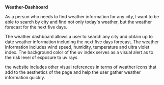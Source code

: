 **Weather-Dashboard**<br>

As a person who needs to find weather information for any city, I want to be able to search by city and find not only today's weather, but the weather forecast for the next five days.

The weather dashboard allows a user to search any city and obtain up to date weather information including the next five days forecast. The weather information includes wind speed, humidity, temperature and ultra violet index. The background color of the uv index serves as a visual alert as to the risk level of exposure to uv rays.

the website includes other visual references in terms of weather icons that add to the aesthetics of the page and help the user gather weather information quickly.
